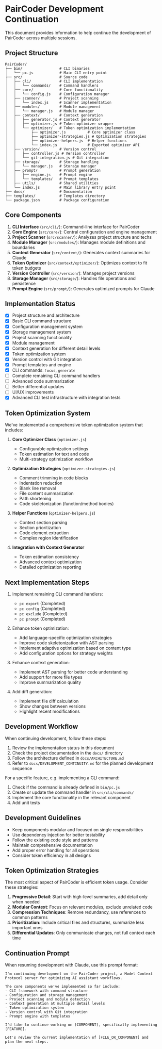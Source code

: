 # PairCoder Development Continuation

This document provides information to help continue the development of PairCoder across multiple sessions.

## Project Structure

```
PairCoder/
├── bin/                 # CLI binaries
│   └── pc.js            # Main CLI entry point
├── src/                 # Source code
│   ├── cli/             # CLI implementation
│   │   └── commands/    # Command handlers
│   ├── core/            # Core functionality
│   │   └── config.js    # Configuration manager
│   ├── scanner/         # Project scanning
│   │   └── index.js     # Scanner implementation
│   ├── modules/         # Module management
│   │   └── manager.js   # Module manager
│   ├── context/         # Context generation
│   │   ├── generator.js # Context generator
│   │   ├── optimizer.js # Token optimizer wrapper
│   │   └── optimizer/   # Token optimization implementation
│   │       ├── optimizer.js          # Core optimizer class
│   │       ├── optimizer-strategies.js # Optimization strategies
│   │       ├── optimizer-helpers.js  # Helper functions
│   │       └── index.js              # Exported optimizer API
│   ├── version/         # Version control
│   │   ├── controller.js # Version controller
│   │   └── git-integration.js # Git integration
│   ├── storage/         # Storage handling
│   │   └── manager.js   # Storage manager
│   ├── prompt/          # Prompt generation
│   │   ├── engine.js    # Prompt engine
│   │   └── templates/   # Prompt templates
│   ├── utils/           # Shared utilities
│   └── index.js         # Main library entry point
├── docs/                # Documentation
├── templates/           # Templates directory
└── package.json         # Package configuration
```

## Core Components

1. **CLI Interface** (`src/cli/`): Command-line interface for PairCoder
2. **Core Engine** (`src/core/`): Central configuration and engine management
3. **Project Scanner** (`src/scanner/`): Analyzes project structure and techs
4. **Module Manager** (`src/modules/`): Manages module definitions and boundaries
5. **Context Generator** (`src/context/`): Generates context summaries for Claude
6. **Token Optimizer** (`src/context/optimizer/`): Optimizes context to fit token budgets
7. **Version Controller** (`src/version/`): Manages project versions
8. **Storage Manager** (`src/storage/`): Handles file operations and persistence
9. **Prompt Engine** (`src/prompt/`): Generates optimized prompts for Claude

## Implementation Status

- [x] Project structure and architecture
- [x] Basic CLI command structure
- [x] Configuration management system
- [x] Storage management system
- [x] Project scanning functionality
- [x] Module management
- [x] Context generation for different detail levels
- [x] Token optimization system
- [x] Version control with Git integration
- [x] Prompt templates and engine
- [x] CLI commands: `focus`, `generate`
- [ ] Complete remaining CLI command handlers
- [ ] Advanced code summarization
- [ ] Better differential updates
- [ ] UI/UX improvements
- [x] Advanced CLI test infrastructure with integration tests

## Token Optimization System

We've implemented a comprehensive token optimization system that includes:

1. **Core Optimizer Class** (`optimizer.js`)
   - Configurable optimization settings
   - Token estimation for text and code
   - Multi-strategy optimization workflow

2. **Optimization Strategies** (`optimizer-strategies.js`)
   - Comment trimming in code blocks
   - Indentation reduction
   - Blank line removal
   - File content summarization
   - Path shortening
   - Code skeletonization (function/method bodies)

3. **Helper Functions** (`optimizer-helpers.js`)
   - Context section parsing
   - Section prioritization
   - Code element extraction
   - Complex region identification

4. **Integration with Context Generator**
   - Token estimation consistency
   - Advanced context optimization
   - Detailed optimization reporting

## Next Implementation Steps

1. Implement remaining CLI command handlers:
   - `pc export` (Completed)
   - `pc config` (Completed)
   - `pc exclude` (Completed)
   - `pc prompt` (Completed)

2. Enhance token optimization:
   - Add language-specific optimization strategies
   - Improve code skeletonization with AST parsing
   - Implement adaptive optimization based on content type
   - Add configuration options for strategy weights

3. Enhance context generation:
   - Implement AST parsing for better code understanding
   - Add support for more file types
   - Improve summarization quality

4. Add diff generation:
   - Implement file diff calculation
   - Show changes between versions
   - Highlight recent modifications

## Development Workflow

When continuing development, follow these steps:

1. Review the implementation status in this document
2. Check the project documentation in the `docs/` directory
3. Follow the architecture defined in `docs/ARCHITECTURE.md`
4. Refer to `docs/DEVELOPMENT_CONTINUITY.md` for the planned development sequence

For a specific feature, e.g. implementing a CLI command:

1. Check if the command is already defined in `bin/pc.js`
2. Create or update the command handler in `src/cli/commands/`
3. Implement the core functionality in the relevant component
4. Add unit tests

## Development Guidelines

- Keep components modular and focused on single responsibilities
- Use dependency injection for better testability
- Follow the existing code style and patterns
- Maintain comprehensive documentation
- Add proper error handling for all operations
- Consider token efficiency in all designs

## Token Optimization Strategies

The most critical aspect of PairCoder is efficient token usage. Consider these strategies:

1. **Progressive Detail**: Start with high-level summaries, add detail only when needed
2. **Modular Context**: Focus on relevant modules, exclude unrelated code
3. **Compression Techniques**: Remove redundancy, use references to common patterns
4. **Prioritization**: Include critical files and structures, summarize less important ones
5. **Differential Updates**: Only communicate changes, not full context each time

## Continuation Prompt

When resuming development with Claude, use this prompt format:

```
I'm continuing development on the PairCoder project, a Model Context Protocol server for optimizing AI assistant workflows. 

The core components we've implemented so far include:
- CLI framework with command structure
- Configuration and storage management
- Project scanning and module detection
- Context generation at multiple detail levels
- Token optimization system
- Version control with Git integration
- Prompt engine with templates

I'd like to continue working on [COMPONENT], specifically implementing [FEATURE].

Let's review the current implementation of [FILE_OR_COMPONENT] and plan the next steps.
```
